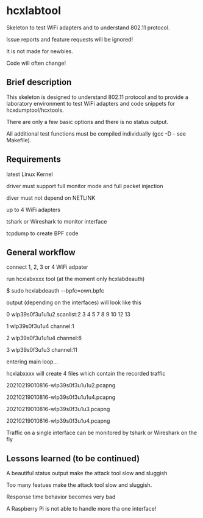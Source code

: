 hcxlabtool
==============

Skeleton to test WiFi adapters and to understand 802.11 protocol.

Issue reports and feature requests will be ignored!

It is not made for newbies.

Code will often change!


Brief description
--------------

This skeleton is designed to understand 802.11 protocol and to provide a laboratory environment to test WiFi adapters and code snippets for hcxdumptool/hcxtools.

There are only a few basic options and there is no status output.

All additional test functions must be compiled individually (gcc -D - see Makefile).


Requirements
--------------

latest Linux Kernel

driver must support full monitor mode and full packet injection

diver must not depend on NETLINK

up to 4 WiFi adapters

tshark or Wireshark to monitor interface

tcpdump to create BPF code


General workflow
--------------

connect 1, 2, 3 or 4 WiFi adpater

run hcxlabxxxx tool (at the moment only hcxlabdeauth)

$ sudo hcxlabdeauth --bpfc=own.bpfc

output (depending on the interfaces) will look like this

0 wlp39s0f3u1u1u2 scanlist:2 3 4 5 7 8 9 10 12 13

1 wlp39s0f3u1u4 channel:1

2 wlp39s0f3u1u1u4 channel:6

3 wlp39s0f3u1u3 channel:11

entering main loop...


hcxlabxxxx will create 4 files which contain the recorded traffic

20210219010816-wlp39s0f3u1u1u2.pcapng

20210219010816-wlp39s0f3u1u1u4.pcapng

20210219010816-wlp39s0f3u1u3.pcapng

20210219010816-wlp39s0f3u1u4.pcapng 


Traffic on a single interface can be monitored by tshark or Wireshark on the fly 


Lessons learned (to be continued)
--------------

A beautiful status output make the attack tool slow and sluggish

Too many featues make the attack tool slow and sluggish.

Response time behavior becomes very bad

A Raspberry Pi is not able to handle more tha one interface!

